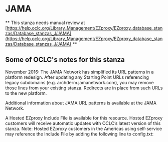 # JAMA
** This stanza needs manual review at [https://help.oclc.org/Library_Management/EZproxy/EZproxy_database_stanzas/Database_stanzas_J/JAMA](https://help.oclc.org/Library_Management/EZproxy/EZproxy_database_stanzas/Database_stanzas_J/JAMA) **

## Some of OCLC's notes for this stanza

November 2016: The JAMA Network has simplified its URL patterns in a platform redesign. After updating any Starting Point URLs referencing legacy subdomains (e.g. archderm.jamanetwork.com), you may remove those lines from your existing stanza. Redirects are in place from such URLs to the new platform.

Additional information about JAMA URL patterns is available at the JAMA Network.

A Hosted EZproxy Include File is available for this resource. Hosted EZproxy customers will receive automatic updates with OCLC&rsquo;s latest version of this stanza. Note: Hosted EZproxy customers in the Americas using self-service may reference the Include File by adding the following line to config.txt:

&nbsp;
